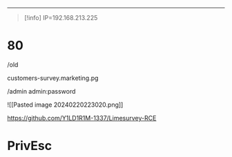 _____

> [!info]
> IP=192.168.213.225


# 80 

/old

customers-survey.marketing.pg

/admin
admin:password

![[Pasted image 20240220223020.png]]

https://github.com/Y1LD1R1M-1337/Limesurvey-RCE


# PrivEsc






